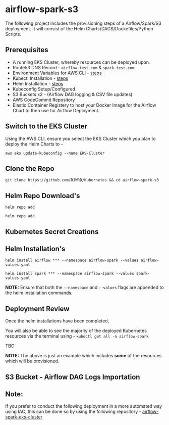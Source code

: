 # airflow-spark-s3
The following project includes the provisioning steps of a Airflow/Spark/S3 deployment. It will consist of the Helm Charts/DAGS/Dockefiles/Python Scripts.

## Prerequisites
* A running EKS Cluster, whereby resources can be deployed upon.
* Route53 DNS Record - `airflow.test.com` & `spark.test.com`
* Environment Variables for AWS CLI - [steps](https://docs.aws.amazon.com/cli/latest/userguide/cli-configure-envvars.html)
* Kubectl Installation - [steps](https://helm.sh/docs/intro/install/)
* Helm Installation - [steps](https://pwittrock.github.io/docs/tasks/tools/install-kubectl/)
* Kubeconfig Setup/Configured
* S3 Buckets x2 - (Airflow DAG logging & CSV file updates)
* AWS CodeCommit Repository
* Elastic Container Registery to host your Docker Image for the Airflow Chart to then use for Airflow Deployment.

## Switch to the EKS Cluster
Using the AWS CLI, ensure you select the EKS Cluster which you plan to deploy the Helm Charts to -

    aws eks update-kubeconfig --name EKS-Cluster

## Clone the Repo

    git clone https://github.com/BJWRD/Kubernetes && cd airflow-spark-s3

## Helm Repo Download's

    helm repo add 

    helm repo add 

## Kubernetes Secret Creations

## Helm Installation's

    helm install airflow *** --namespace airflow-spark --values airflow-values.yaml

    helm install spark *** --namespace airflow-spark --values spark-values.yaml

**NOTE:** Ensure that both the `--namespace` and `--values` flags are appended to the helm installation commands.

## Deployment Review
Once the helm installations have been completed, 

You will also be able to see the majority of the deployed Kubernetes resources via the terminal using - `kubectl get all -n airflow-spark`

TBC

**NOTE:** The above is just an example which includes **some** of the resources which will be provisioned.


## S3 Bucket - Airflow DAG Logs Importation



## Note: 
If you prefer to conduct the following deployment in a more automated way using IAC, this can be done so by using the following repository - [airflow-spark-eks-cluster](https://github.com/BJWRD/Terraform/)
  
